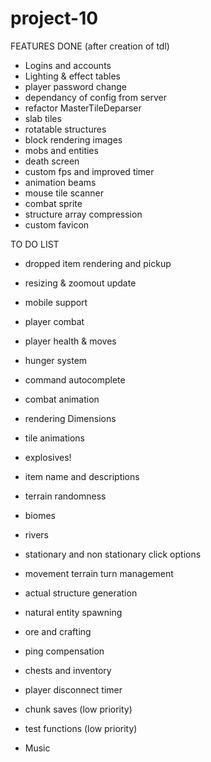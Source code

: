 # project-10

FEATURES DONE (after creation of tdl)
- Logins and accounts
- Lighting & effect tables
- player password change
- dependancy of config from server
- refactor MasterTileDeparser
- slab tiles
- rotatable structures
- block rendering images
- mobs and entities
- death screen
- custom fps and improved timer
- animation beams
- mouse tile scanner
- combat sprite
- structure array compression
- custom favicon



TO DO LIST

- dropped item rendering and pickup

- resizing & zoomout update

- mobile support

- player combat

- player health & moves

- hunger system

- command autocomplete

- combat animation

- rendering Dimensions

- tile animations

- explosives!

- item name and descriptions

- terrain randomness

- biomes

- rivers

- stationary and non stationary click options

- movement terrain turn management

- actual structure generation

- natural entity spawning

- ore and crafting

- ping compensation

- chests and inventory

- player disconnect timer

- chunk saves (low priority)

- test functions (low priority)

 
- Music






